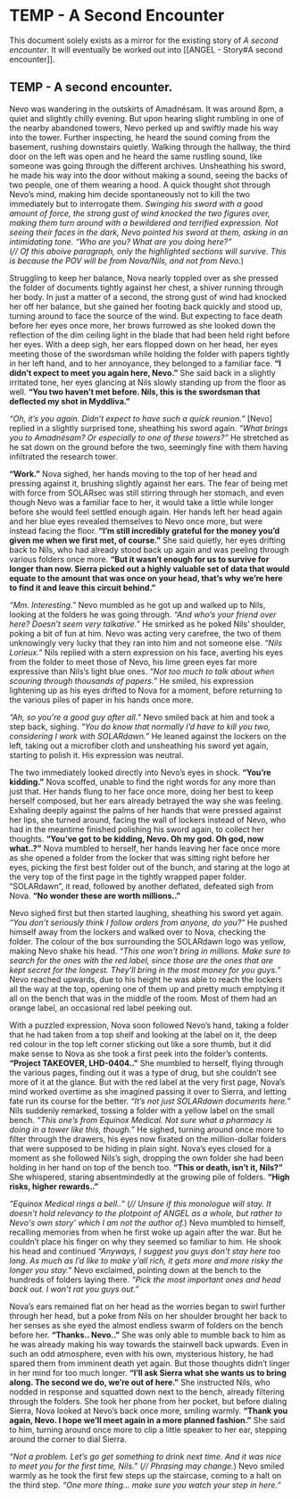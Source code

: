 # TEMP - A Second Encounter
This document solely exists as a mirror for the existing story of *A second encounter*. It will eventually be worked out into [[ANGEL - Story#A second encounter]].

## TEMP - A second encounter.
Nevo was wandering in the outskirts of Amadnésam. It was around 8pm, a quiet and slightly chilly evening. But upon hearing slight rumbling in one of the nearby abandoned towers, Nevo perked up and swiftly made his way into the tower. Further inspecting, he heard the sound coming from the basement, rushing downstairs quietly. Walking through the hallway, the third door on the left was open and he heard the same rustling sound, like someone was going through the different archives. Unsheathing his sword, he made his way into the door without making a sound, seeing the backs of two people, one of them wearing a hood. A quick thought shot through Nevo’s mind, making him decide spontaneously not to kill the two immediately but to interrogate them. *Swinging his sword with a good amount of force, the strong gust of wind knocked the two figures over, making them turn around with a bewildered and terrified expression. Not seeing their faces in the dark, Nevo pointed his sword at them, asking in an intimidating tone.* *“Who are you? What are you doing here?”* \
(*// Of this aboive paragraph, only the highlighted sections will survive. This is because the POV will be from Nova/Nils, and not from Nevo.*)

Struggling to keep her balance, Nova nearly toppled over as she pressed the folder of documents tightly against her chest, a shiver running through her body. In just a matter of a second, the strong gust of wind had knocked her off her balance, but she gained her footing back quickly and stood up, turning around to face the source of the wind. But expecting to face death before her eyes once more, her brows furrowed as she looked down the reflection of the dim ceiling light in the blade that had been held right before her eyes. With a deep sigh, her ears flopped down on her head, her eyes meeting those of the swordsman while holding the folder with papers tightly in her left hand, and to her annoyance, they belonged to a familiar face. **“I didn’t expect to meet you again here, Nevo.”** She said back in a slightly irritated tone, her eyes glancing at Nils slowly standing up from the floor as well. **“You two haven’t met before. Nils, this is the swordsman that deflected my shot in Myddliva.”**

*“Oh, it’s you again. Didn’t expect to have such a quick reunion.”* [Nevo] replied in a slightly surprised tone, sheathing his sword again. *“What brings you to Amadnésam? Or especially to one of these towers?”* He stretched as he sat down on the ground before the two, seemingly fine with them having infiltrated the research tower.

**“Work.”** Nova sighed, her hands moving to the top of her head and pressing against it, brushing slightly against her ears. The fear of being met with force from SOLARsec was still stirring through her stomach, and even though Nevo was a familiar face to her, it would take a little while longer before she would feel settled enough again. Her hands left her head again and her blue eyes revealed themselves to Nevo once more, but were instead facing the floor. **“I’m still incredibly grateful for the money you’d given me when we first met, of course.”** She said quietly, her eyes drifting back to Nils, who had already stood back up again and was peeling through various folders once more. **“But it wasn’t enough for us to survive for longer than now. Sierra picked out a highly valuable set of data that would equate to the amount that was once on your head, that’s why we’re here to find it and leave this circuit behind.”**

*“Mm. Interesting.”* Nevo mumbled as he got up and walked up to Nils, looking at the folders he was going through. *“And who’s your friend over here? Doesn’t seem very talkative.”* He smirked as he poked Nils’ shoulder, poking a bit of fun at him. Nevo was acting very carefree, the two of them unknowingly very lucky that they ran into him and not someone else. *“Nils Lorieux.”* Nils replied with a stern expression on his face, averting his eyes from the folder to meet those of Nevo, his lime green eyes far more expressive than Nils’s light blue ones. *“Not too much to talk about when scouring through thousands of papers.”* He smiled, his expression lightening up as his eyes drifted to Nova for a moment, before returning to the various piles of paper in his hands once more.

*“Ah, so you’re a good guy after all.”* Nevo smiled back at him and took a step back, sighing. *“You do know that normally I’d have to kill you two, considering I work with SOLARdawn.”* He leaned against the lockers on the left, taking out a microfiber cloth and unsheathing his sword yet again, starting to polish it. His expression was neutral.

The two immediately looked directly into Nevo’s eyes in shock. **“You’re kidding.”** Nova scoffed, unable to find the right words for any more than just that. Her hands flung to her face once more, doing her best to keep herself composed, but her ears already betrayed the way she was feeling. Exhaling deeply against the palms of her hands that were pressed against her lips, she turned around, facing the wall of lockers instead of Nevo, who had in the meantime finished polishing his sword again, to collect her thoughts. **“You’ve got to be kidding, Nevo. Oh my god. Oh god, now what..?”** Nova mumbled to herself, her hands leaving her face once more as she opened a folder from the locker that was sitting right before her eyes, picking the first best folder out of the bunch, and staring at the logo at the very top of the first page in the tightly wrapped paper folder. “SOLARdawn”, it read, followed by another deflated, defeated sigh from Nova. **“No wonder these are worth millions..”**

Nevo sighed first but then started laughing, sheathing his sword yet again. *“You don’t seriously think I follow orders from anyone, do you?”* He pushed himself away from the lockers and walked over to Nova, checking the folder. The colour of the box surrounding the SOLARdawn logo was yellow, making Nevo shake his head. *“This one won’t bring in millions. Make sure to search for the ones with the red label, since those are the ones that are kept secret for the longest. They’ll bring in the most money for you guys.”* Nevo reached upwards, due to his height he was able to reach the lockers all the way at the top, opening one of them up and pretty much emptying it all on the bench that was in the middle of the room. Most of them had an orange label, an occasional red label peeking out.

With a puzzled expression, Nova soon followed Nevo’s hand, taking a folder that he had taken from a top shelf and looking at the label on it, the deep red colour in the top left corner sticking out like a sore thumb, but it did make sense to Nova as she took a first peek into the folder’s contents. **“Project TAKEOVER, LHD-0404..”** She mumbled to herself, flying through the various pages, finding out it was a type of drug, but she couldn’t see more of it at the glance. But with the red label at the very first page, Nova’s mind worked overtime as she imagined passing it over to Sierra, and letting fate run its course for the better. *“It’s not just SOLARdawn documents here.”* Nils suddenly remarked, tossing a folder with a yellow label on the small bench. *“This one’s from Equinox Medical. Not sure what a pharmacy is doing in a tower like this, though.”* He sighed, turning around once more to filter through the drawers, his eyes now fixated on the million-dollar folders that were supposed to be hiding in plain sight. Nova’s eyes closed for a moment as she followed Nils’s sigh, dropping the own folder she had been holding in her hand on top of the bench too. **“This or death, isn’t it, Nils?”** She whispered, staring absentmindedly at the growing pile of folders. **“High risks, higher rewards..”**

*“Equinox Medical rings a bell..”* (*// Unsure if this monologue will stay. It doesn't hold relevancy to the plotpoint of ANGEL as a whole, but rather to Nevo's own story' which I am not the author of.*) Nevo mumbled to himself, recalling memories from when he first woke up again after the war. But he couldn’t place his finger on why they seemed so familiar to him. He shook his head and continued *“Anyways, I suggest you guys don’t stay here too long. As much as I’d like to make y’all rich, it gets more and more risky the longer you stay.*” Nevo exclaimed, pointing down at the bench to the hundreds of folders laying there. *“Pick the most important ones and head back out. I won’t rat you guys out.”*

Nova’s ears remained flat on her head as the worries began to swirl further through her head, but a poke from Nils on her shoulder brought her back to her senses as she eyed the almost endless swarm of folders on the bench before her. **“Thanks.. Nevo..”** She was only able to mumble back to him as he was already making his way towards the stairwell back upwards. Even in such an odd atmosphere, even with his own, mysterious history, he had spared them from imminent death yet again. But those thoughts didn’t linger in her mind for too much longer. **“I’ll ask Sierra what she wants us to bring along. The second we do, we’re out of here.”** She instructed Nils, who nodded in response and squatted down next to the bench, already filtering through the folders. She took her phone from her pocket, but before dialing Sierra, Nova looked at Nevo’s back once more, smiling warmly. **“Thank you again, Nevo. I hope we’ll meet again in a more planned fashion.”** She said to him, turning around once more to clip a little speaker to her ear, stepping around the corner to dial Sierra.

*“Not a problem. Let’s go get something to drink next time. And it was nice to meet you for the first time, Nils.”* (*// Phrasing may change.*) Nevo smiled warmly as he took the first few steps up the staircase, coming to a halt on the third step. *“One more thing… make sure you watch your step in here.”*